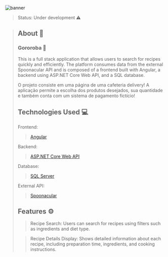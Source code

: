 ![banner](https://i.imgur.com/9JTs6KS.png)
> Status: Under development ⚠️

> ## About 📖
> 
> ### Gororoba 🍔
> This is a full stack application that allows users to search for recipes quickly and efficiently. The platform consumes data from the external Spoonacular API and is composed of a frontend built with Angular, a backend using ASP.NET Core Web API, and a SQL database.
>
> O projeto consiste em uma página de uma cafeteria delivery! A aplicação permite a escolha dos produtos desejados, sua quantidade e também conta com um sistema de pagamento fictício!
>
> ## Technologies Used 💻
> Frontend:
>> [Angular](https://angular.dev/)
>
> Backend:
>> [ASP.NET Core Web API](https://learn.microsoft.com/pt-br/aspnet/core/tutorials/first-web-api?view=aspnetcore-8.0&tabs=visual-studio)
>
> Database:
>> [SQL Server](https://www.microsoft.com/pt-br/sql-server)
>
> External API:
>> [Spoonacular](https://spoonacular.com/food-api)
>
> ## Features ⚙️
>> Recipe Search: Users can search for recipes using filters such as ingredients and diet type.
> 
>> Recipe Details Display: Shows detailed information about each recipe, including preparation time, ingredients, and cooking instructions.
